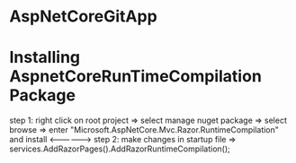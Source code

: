 # AspNetCoreGitApp

# Installing AspnetCoreRunTimeCompilation Package
step 1: right click on root project => select manage nuget package => select browse => enter "Microsoft.AspNetCore.Mvc.Razor.RuntimeCompilation" and install
<------> step 2: make changes in startup file => services.AddRazorPages().AddRazorRuntimeCompilation();
